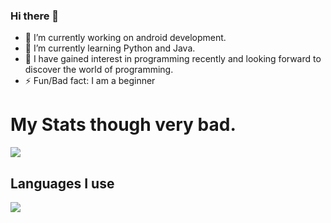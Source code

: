 ### Hi there 👋



- 🔭 I’m currently working on android development.
- 🌱 I’m currently learning Python and Java.
- 👯 I have gained interest in programming recently and looking forward to discover the world of programming.
- ⚡ Fun/Bad fact: I am a beginner


<div>
  <h1>My Stats though very bad.</h1>
  <img src="https://github-readme-stats.vercel.app/api?username=Nisarg007&&show_icons=true&theme=nord">
  <h2>Languages I use</h2>
  <img src="https://github-readme-stats.vercel.app/api/top-langs/?username=Nisarg0007&theme=nord">
</div>
